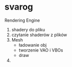 # svarog
Rendering Engine

1. shadery do pliku
2. czytanie shaderów z plików
3. Mesh
	* ładowanie obj
	* tworzenie VAO i VBOs
	* draw
4.

